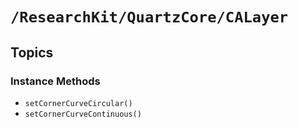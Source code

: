 # ``/ResearchKit/QuartzCore/CALayer``

<!-- The content below this line is auto-generated and is redundant. You should either incorporate it into your content above this line or delete it. -->

## Topics

### Instance Methods

- ``setCornerCurveCircular()``
- ``setCornerCurveContinuous()``